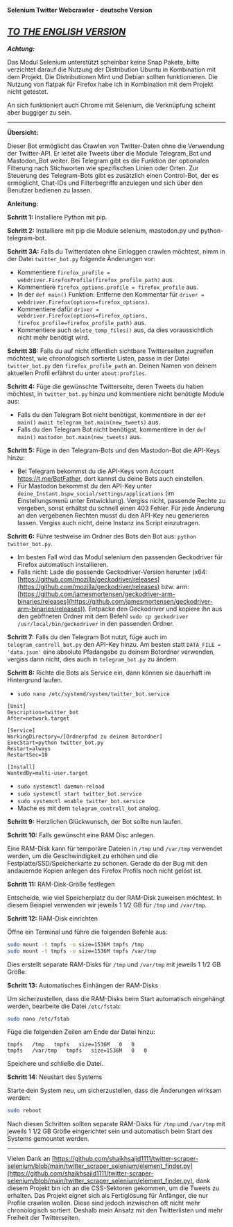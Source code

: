 **Selenium Twitter Webcrawler - deutsche Version**

 ***[TO THE ENGLISH VERSION](https://github.com/Sam4000der2/selenium_twitter_Webcrawler_en)***
---

***Achtung:***

Das Modul Selenium unterstützt scheinbar keine Snap Pakete, bitte verzichtet darauf die Nutzung der Distribution Ubuntu in Kombination mit dem Projekt. Die Distributionen Mint und Debian sollten funktionieren. Die Nutzung von flatpak für Firefox habe ich in Kombination mit dem Projekt nicht getestet.

An sich funktioniert auch Chrome mit Selenium, die Verknüpfung scheint aber buggiger zu sein.

---

**Übersicht:**

Dieser Bot ermöglicht das Crawlen von Twitter-Daten ohne die Verwendung der Twitter-API. Er leitet alle Tweets über die Module Telegram_Bot und Mastodon_Bot weiter. Bei Telegram gibt es die Funktion der optionalen Filterung nach Stichworten wie spezifischen Linien oder Orten. Zur Steuerung des Telegram-Bots gibt es zusätzlich einen Control-Bot, der es ermöglicht, Chat-IDs und Filterbegriffe anzulegen und sich über den Benutzer bedienen zu lassen.

**Anleitung:**

**Schritt 1:** Installiere Python mit pip.

**Schritt 2:** Installiere mit pip die Module selenium, mastodon.py und python-telegram-bot.

**Schritt 3A:** Falls du Twitterdaten ohne Einloggen crawlen möchtest, nimm in der Datei `twitter_bot.py` folgende Änderungen vor:

- Kommentiere `firefox_profile = webdriver.FirefoxProfile(firefox_profile_path)` aus.
- Kommentiere `firefox_options.profile = firefox_profile` aus.
- In der `def main()` Funktion: Entferne den Kommentar für `driver = webdriver.Firefox(options=firefox_options)`.
- Kommentiere dafür `driver = webdriver.Firefox(options=firefox_options, firefox_profile=firefox_profile_path)` aus.
- Kommentiere auch `delete_temp_files()` aus, da dies voraussichtlich nicht mehr benötigt wird.

**Schritt 3B:** Falls du auf nicht öffentlich sichtbare Twitterseiten zugreifen möchtest, wie chronologisch sortierte Listen, passe in der Datei `twitter_bot.py` den `firefox_profile_path` an. Deinen Namen von deinem aktuellen Profil erfährst du unter `about:profiles`.

**Schritt 4:** Füge die gewünschte Twitterseite, deren Tweets du haben möchtest, in `twitter_bot.py` hinzu und kommentiere nicht benötigte Module aus:

- Falls du den Telegram Bot nicht benötigst, kommentiere in der `def main()` `await telegram_bot.main(new_tweets)` aus.
- Falls du den Telegram Bot nicht benötigst, kommentiere in der `def main()` `mastodon_bot.main(new_tweets)` aus.

**Schritt 5:** Füge in den Telegram-Bots und den Mastodon-Bot die API-Keys hinzu:

- Bei Telegram bekommst du die API-Keys vom Account https://t.me/BotFather, dort kannst du deine Bots auch einstellen.
- Für Mastodon bekommst du den API-Key unter `deine_Instant.bspw_social/settings/applications` (im Einstellungsmenü unter Entwicklung). Vergiss nicht, passende Rechte zu vergeben, sonst erhältst du schnell einen 403 Fehler. Für jede Änderung an den vergebenen Rechten musst du den API-Key neu generieren lassen. Vergiss auch nicht, deine Instanz ins Script einzutragen.

**Schritt 6:** Führe testweise im Ordner des Bots den Bot aus: `python twitter_bot.py`.

- Im besten Fall wird das Modul selenium den passenden Geckodriver für Firefox automatisch installieren.
- Falls nicht: Lade die passende Geckodriver-Version herunter (x64: [https://github.com/mozilla/geckodriver/releases](https://github.com/mozilla/geckodriver/releases) bzw. arm: [https://github.com/jamesmortensen/geckodriver-arm-binaries/releases](https://github.com/jamesmortensen/geckodriver-arm-binaries/releases)). Entpacke den Geckodriver und kopiere ihn aus den geöffneten Ordner mit dem Befehl `sudo cp geckodriver /usr/local/bin/geckodriver` in den passenden Ordner.

**Schritt 7:** Falls du den Telegram Bot nutzt, füge auch im `telegram_controll_bot.py` den API-Key hinzu. Am besten statt `DATA_FILE = 'data.json'` eine absolute Pfadangabe zu deinem Botordner verwenden, vergiss dann nicht, dies auch in `telegram_bot.py` zu ändern.

**Schritt 8:** Richte die Bots als Service ein, dann können sie dauerhaft im Hintergrund laufen.

- `sudo nano /etc/systemd/system/twitter_bot.service`

```plaintext
[Unit]
Description=twitter_bot
After=network.target

[Service]
WorkingDirectory=/[Ordnerpfad zu deinem Botordner]
ExecStart=python twitter_bot.py
Restart=always
RestartSec=10

[Install]
WantedBy=multi-user.target
```

- `sudo systemctl daemon-reload`
- `sudo systemctl start twitter_bot.service`
- `sudo systemctl enable twitter_bot.service`
- Mache es mit dem `telegram_controll_bot` analog.

**Schritt 9:** Herzlichen Glückwunsch, der Bot sollte nun laufen.

**Schritt 10:** Falls gewünscht eine RAM Disc anlegen.

Eine RAM-Disk kann für temporäre Dateien in `/tmp` und `/var/tmp` verwendet werden, um die Geschwindigkeit zu erhöhen und die Festplatte/SSD/Speicherkarte zu schonen. Gerade da der Bug mit den andauernde Kopien anlegen des Firefox Profils noch nicht gelöst ist.

**Schritt 11:** RAM-Disk-Größe festlegen

Entscheide, wie viel Speicherplatz du der RAM-Disk zuweisen möchtest. In diesem Beispiel verwenden wir jeweils 1 1/2 GB für `/tmp` und `/var/tmp`.

**Schritt 12:** RAM-Disk einrichten

Öffne ein Terminal und führe die folgenden Befehle aus:

```bash
sudo mount -t tmpfs -o size=1536M tmpfs /tmp
sudo mount -t tmpfs -o size=1536M tmpfs /var/tmp
```

Dies erstellt separate RAM-Disks für `/tmp` und `/var/tmp` mit jeweils 1 1/2 GB Größe.

**Schritt 13:** Automatisches Einhängen der RAM-Disks

Um sicherzustellen, dass die RAM-Disks beim Start automatisch eingehängt werden, bearbeite die Datei `/etc/fstab`:

```bash
sudo nano /etc/fstab
```

Füge die folgenden Zeilen am Ende der Datei hinzu:

```
tmpfs   /tmp   tmpfs   size=1536M   0   0
tmpfs   /var/tmp   tmpfs   size=1536M   0   0
```

Speichere und schließe die Datei.

**Schritt 14:** Neustart des Systems

Starte dein System neu, um sicherzustellen, dass die Änderungen wirksam werden:

```bash
sudo reboot
```

Nach diesen Schritten sollten separate RAM-Disks für `/tmp` und `/var/tmp` mit jeweils 1 1/2 GB Größe eingerichtet sein und automatisch beim Start des Systems gemountet werden.

---

Vielen Dank an [https://github.com/shaikhsajid1111/twitter-scraper-selenium/blob/main/twitter_scraper_selenium/element_finder.py](https://github.com/shaikhsajid1111/twitter-scraper-selenium/blob/main/twitter_scraper_selenium/element_finder.py), dank diesem Projekt bin ich an die CSS-Sektoren gekommen, um die Tweets zu erhalten. Das Projekt eignet sich als Fertiglösung für Anfänger, die nur Profile crawlen wollen. Diese sind jedoch inzwischen oft nicht mehr chronologisch sortiert. Deshalb mein Ansatz mit den Twitterlisten und mehr Freiheit der Twitterseiten.
